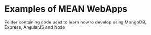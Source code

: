 Examples of MEAN WebApps
=============

Folder containing code used to learn how to develop using MongoDB, Express, AngularJS and Node
